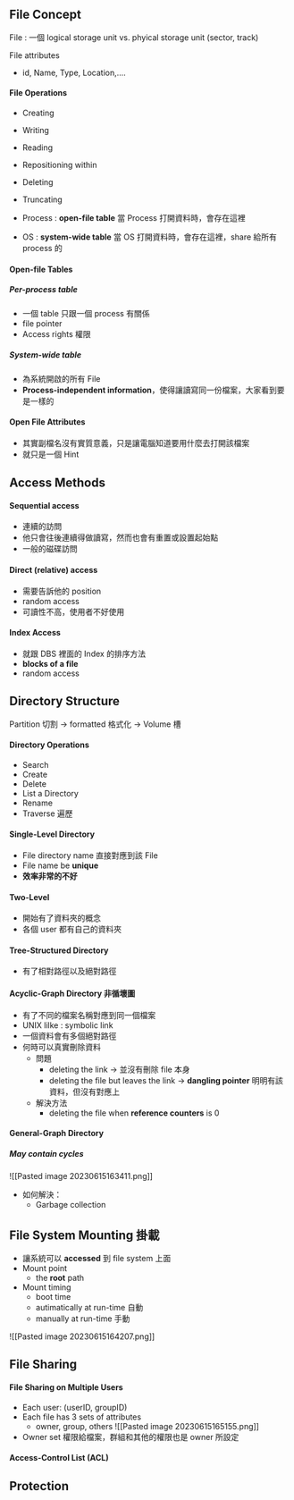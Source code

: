 ## File Concept
File : 一個 logical storage unit 
		vs. phyical storage unit (sector, track)

File attributes 
+ id, Name, Type, Location,....

#### File Operations 
+ Creating
+ Writing 
+ Reading
+ Repositioning within
+ Deleting
+ Truncating 

+ Process : **open-file table** 當 Process 打開資料時，會存在這裡
+ OS : **system-wide table** 當 OS 打開資料時，會存在這裡，share 給所有 process 的

#### Open-file Tables
##### Per-process table 
+ 一個 table 只跟一個 process 有關係
+ file pointer 
+ Access rights 權限

##### System-wide table 
+ 為系統開啟的所有 File 
+ **Process-independent information**，使得讓讀寫同一份檔案，大家看到要是一樣的

#### Open File Attributes
+ 其實副檔名沒有實質意義，只是讓電腦知道要用什麼去打開該檔案
+ 就只是一個 Hint


## Access Methods
#### Sequential access
+ 連續的訪問
+ 他只會往後連續得做讀寫，然而也會有重置或設置起始點
+ 一般的磁碟訪問

#### Direct (relative) access
+ 需要告訴他的 position
+ random access
+ 可讀性不高，使用者不好使用

#### Index Access 
+ 就跟 DBS 裡面的 Index 的排序方法
+ **blocks of a file**
+ random access

## Directory Structure 
Partition 切割 -> formatted 格式化 -> Volume 槽

#### Directory Operations 
+ Search
+ Create 
+ Delete 
+ List a Directory
+ Rename
+ Traverse 遍歷

#### Single-Level Directory
+ File directory name 直接對應到該 File
+ File name be **unique**
+ **效率非常的不好**

#### Two-Level
+ 開始有了資料夾的概念
+ 各個 user 都有自己的資料夾

#### Tree-Structured Directory
+ 有了相對路徑以及絕對路徑

#### Acyclic-Graph Directory 非循壞圖
+ 有了不同的檔案名稱對應到同一個檔案
+ UNIX lilke : symbolic link
+ 一個資料會有多個絕對路徑
+ 何時可以真實刪除資料
	+ 問題
		+ deleting the link -> 並沒有刪除 file 本身
		+ deleting the file but leaves the link -> **dangling pointer** 明明有該資料，但沒有對應上
	+ 解決方法
		+ deleting the file when **reference counters** is 0

#### General-Graph Directory
##### May contain cycles
![[Pasted image 20230615163411.png]]

+ 如何解決：
	+ Garbage collection


## File System Mounting 掛載

+ 讓系統可以 **accessed** 到 file system 上面
+ Mount point 
	+ the **root** path 
+ Mount timing
	+ boot time 
	+ autimatically at run-time 自動
	+ manually at run-time 手動

![[Pasted image 20230615164207.png]]


## File Sharing 
#### File Sharing on Multiple Users
+ Each user: (userID, groupID)
+ Each file has 3 sets of attributes
	+ owner, group, others
![[Pasted image 20230615165155.png]]
+ Owner set 權限給檔案，群組和其他的權限也是 owner 所設定

#### Access-Control List (ACL)

## Protection